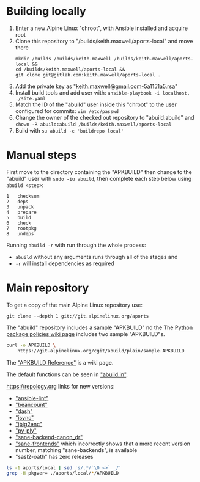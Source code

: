# Building locally

1.  Enter a new Alpine Linux "chroot", with Ansible installed and acquire root
2.  Clone this repository to "/builds/keith.maxwell/aports-local" and move there
    ```
    mkdir /builds /builds/keith.maxwell /builds/keith.maxwell/aports-local &&
    cd /builds/keith.maxwell/aports-local &&
    git clone git@gitlab.com:keith.maxwell/aports-local .
    ```
3.  Add the private key as "keith.maxwell@gmail.com-5a1151a5.rsa"
4.  Install build tools and add user with:
    `ansible-playbook -i localhost, ./site.yaml`
5.  Match the ID of the "abuild" user inside this "chroot" to the
    user configured for commits: `vim /etc/passwd`
6.  Change the owner of the checked out repository to "abuild:abuild" and
    `chown -R abuild:abuild /builds/keith.maxwell/aports-local`
7.  Build with `su abuild -c 'buildrepo local'`

# Manual steps

First move to the directory containing the "APKBUILD" then change
to the "abuild" user with `sudo -iu abuild`, then complete each step below using
`abuild <step>`:

```
1   checksum
2   deps
3   unpack
4   prepare
5   build
6   check
7   rootpkg
8   undeps
```

Running `abuild -r` with run through the whole process:

- `abuild` without any arguments runs through all of the stages and
- `-r` will install dependencies as required

# Main repository

To get a copy of the main Alpine Linux repository use:

```
git clone --depth 1 git://git.alpinelinux.org/aports
```

The "abuild" repository includes a [sample] "APKBUILD" nd the The [Python
package policies wiki page] includes two sample "APKBUILD"s.

[sample]: https://wiki.alpinelinux.org/wiki/Python_package_policies
[python package policies wiki page]:
  https://wiki.alpinelinux.org/wiki/Python_package_policies

```sh
curl -o APKBUILD \
    https://git.alpinelinux.org/cgit/abuild/plain/sample.APKBUILD
```

The ["APKBUILD Reference"](https://wiki.alpinelinux.org/wiki/APKBUILD_Reference)
is a wiki page.

The default functions can be seen in
["abuild.in"](https://github.com/alpinelinux/abuild/blob/master/abuild.in).

<https://repology.org> links for new versions:

-   ["ansible-lint"](https://repology.org/metapackage/ansible-lint/information)
-   ["beancount"](https://repology.org/metapackage/beancount/information)
-   ["dash"](https://repology.org/metapackage/dash/information)
-   ["isync"](https://repology.org/metapackage/isync/information)
-   ["jbig2enc"](https://repology.org/metapackage/jbig2enc/information)
-   ["py-ply"](https://repology.org/metapackage/python:ply/information)
-   ["sane-backend-canon_dr"](https://repology.org/metapackage/sane-backends/information)
-   ["sane-frontends"](https://repology.org/metapackage/sane-frontends/information)
    which incorrectly shows that a more recent version number, matching
    "sane-backends", is available
-   "sasl2-oath" has zero releases

```sh
ls -1 aports/local | sed 's/.*/`\0 <>`__/'
grep -H pkgver= ./aports/local/*/APKBUILD
```

